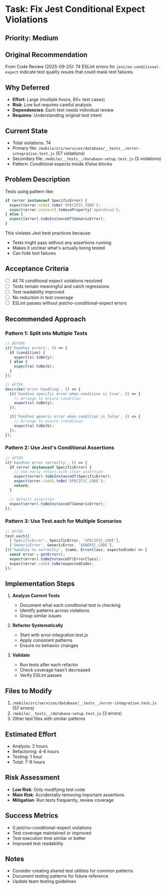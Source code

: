 # Task: Fix Jest Conditional Expect Violations

## Priority: Medium

## Original Recommendation
From Code Review (2025-09-25): 74 ESLint errors for `jest/no-conditional-expect` indicate test quality issues that could mask test failures.

## Why Deferred
- **Effort**: Large (multiple hours, 60+ test cases)
- **Risk**: Low but requires careful analysis
- **Dependencies**: Each test needs individual review
- **Requires**: Understanding original test intent

## Current State
- Total violations: 74
- Primary file: `/mobile/src/services/database/__tests__/error-integration.test.js` (57 violations)
- Secondary file: `/mobile/__tests__/database-setup.test.js` (3 violations)
- Pattern: Conditional expects inside if/else blocks

## Problem Description
Tests using pattern like:
```javascript
if (error instanceof SpecificError) {
  expect(error.code).toBe('SPECIFIC_CODE');
  expect(error.context).toHaveProperty('operation');
} else {
  expect(error).toBeInstanceOf(GenericError);
}
```

This violates Jest best practices because:
- Tests might pass without any assertions running
- Makes it unclear what's actually being tested
- Can hide test failures

## Acceptance Criteria
- [ ] All 74 conditional expect violations resolved
- [ ] Tests remain meaningful and catch regressions
- [ ] Test readability improved
- [ ] No reduction in test coverage
- [ ] ESLint passes without jest/no-conditional-expect errors

## Recommended Approach

### Pattern 1: Split into Multiple Tests
```javascript
// BEFORE
it('handles errors', () => {
  if (condition) {
    expect(x).toBe(y);
  } else {
    expect(a).toBe(b);
  }
});

// AFTER
describe('error handling', () => {
  it('handles specific error when condition is true', () => {
    // Arrange to ensure condition
    expect(x).toBe(y);
  });

  it('handles generic error when condition is false', () => {
    // Arrange to ensure !condition
    expect(a).toBe(b);
  });
});
```

### Pattern 2: Use Jest's Conditional Assertions
```javascript
// AFTER
it('handles error correctly', () => {
  if (error instanceof SpecificError) {
    // Use early return with clear assertion
    expect(error).toBeInstanceOf(SpecificError);
    expect(error.code).toBe('SPECIFIC_CODE');
    return;
  }

  // Default assertion
  expect(error).toBeInstanceOf(GenericError);
});
```

### Pattern 3: Use Test.each for Multiple Scenarios
```javascript
// AFTER
test.each([
  ['SpecificError', SpecificError, 'SPECIFIC_CODE'],
  ['GenericError', GenericError, 'GENERIC_CODE'],
])('handles %s correctly', (name, ErrorClass, expectedCode) => {
  const error = getError();
  expect(error).toBeInstanceOf(ErrorClass);
  expect(error.code).toBe(expectedCode);
});
```

## Implementation Steps

1. **Analyze Current Tests**
   - Document what each conditional test is checking
   - Identify patterns across violations
   - Group similar issues

2. **Refactor Systematically**
   - Start with error-integration.test.js
   - Apply consistent patterns
   - Ensure no behavior changes

3. **Validate**
   - Run tests after each refactor
   - Check coverage hasn't decreased
   - Verify ESLint passes

## Files to Modify
1. `/mobile/src/services/database/__tests__/error-integration.test.js` (57 errors)
2. `/mobile/__tests__/database-setup.test.js` (3 errors)
3. Other test files with similar patterns

## Estimated Effort
- Analysis: 2 hours
- Refactoring: 4-6 hours
- Testing: 1 hour
- Total: 7-9 hours

## Risk Assessment
- **Low Risk**: Only modifying test code
- **Main Risk**: Accidentally removing important assertions
- **Mitigation**: Run tests frequently, review coverage

## Success Metrics
- 0 jest/no-conditional-expect violations
- Test coverage maintained or improved
- Test execution time similar or better
- Improved test readability

## Notes
- Consider creating shared test utilities for common patterns
- Document testing patterns for future reference
- Update team testing guidelines